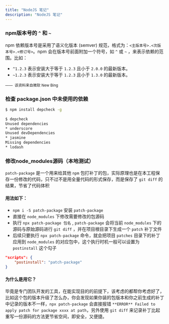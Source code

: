 ```yaml
---
title: "NodeJS 笔记"
description: "NodeJS 笔记"
---
```


### npm版本号的 `^` 和 `~` 

npm 依赖版本号是采用了语义化版本 (semver) 规范，格式为：`<主版本号>.<次版本号>.<修订号>`。npm 会在版本号前面附加一个符号，如 `^` 或 `~` ，来表示依赖的范围。比如：

- `^1.2.3` 表示安装大于等于 `1.2.3` 且小于 `2.0.0` 的最新版本。
- `~1.2.3` 表示安装大于等于 `1.2.3` 且小于 `1.3.0` 的最新版本。

<small>——  该资料来自微软 New Bing </small>



### 检查 package.json 中未使用的依赖

```bash
$ npm install depcheck -g
 
$ depcheck
Unused dependencies
* underscore
Unused devDependencies
* jasmine
Missing dependencies
* lodash
```



### 修改node_modules源码（本地测试）

`patch-package` 是一个用来给其他 `npm` 包打补丁的包，实际原理也是在本工程保存一份修改的代码，只不过不是用全量代码的形式保存，而是保存了 `git diff` 的结果，节省了代码体积

#### **用法如下：**

- `npm i -S patch-package` 安装 `patch-package`
- 直接在 `node_modules` 下修改需要修改的包源码
- 执行 `npx patch-package 包名` , `patch-package` 会将当前 `node_modules` 下的源码与原始源码进行 `git diff` ，并在项目根目录下生成一个 `patch` 补丁文件
- 后续只要执行 `npx patch-package` 命令，就会把项目 `patches` 目录下的补丁应用到 `node_modules` 的对应包中，这个执行时机一般可以设置为 `postinstall` 这个勾子

```json
"scripts": {
    "postinstall": "patch-package"
}
```

#### **为什么是用它？**

毕竟是专门团队开发的工具，在能实现目的的前提下，该考虑的都帮你考虑好了，比如这个包的版本升级了怎么办，你会发现如果你装的包版本和你之前生成的补丁中记录的版本不一样，`npx patch-package` 会直接报错 `**ERROR** Failed to apply patch for package xxxx at path`，另外使用 `git diff` 来记录补丁比起重写一份源码的方法更节省空间，即安全，又便捷。

